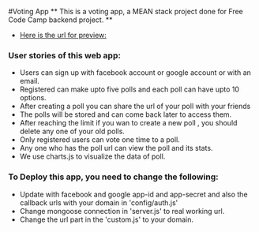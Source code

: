 #Voting App
** This is a voting app, a MEAN stack project done for Free Code Camp backend project. **
* [Here is the url for preview: ](https://bunny-voting-app.herokuapp.com)

### User stories of this web app:

* Users can sign up with facebook account or google account or with an email.
* Registered can make upto five polls and each poll can have upto 10 options.
* After creating a poll you can share the url of your poll with your friends
* The polls will be stored and can come back later to access them.
* After reaching the limit if you wan to create a new poll , you should delete any one of your old polls.
* Only registered users can vote one time to a poll.
* Any one who has the poll url can view the poll and its stats.
* We use charts.js to visualize the data of poll.


### To Deploy this app,  you need to change the following:

* Update with facebook and google app-id and app-secret and also the callback urls with your domain in 'config/auth.js'
* Change mongoose connection in 'server.js' to real working url.
* Change the url part in the 'custom.js' to your domain.

